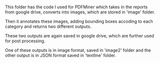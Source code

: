 This folder has the code I used for PDFMiner which takes in the reports from google drive, converts into images, which are stored in 'image' folder.

Then it annotates these images, adding bounding boxes accoding to each category and returns two different outputs.

These two outputs are again saved in google drive, which are further used for post processing.

One of these outputs is in image format, saved in 'image2' folder and the other output is in JSON format saved in 'textline' folder.
